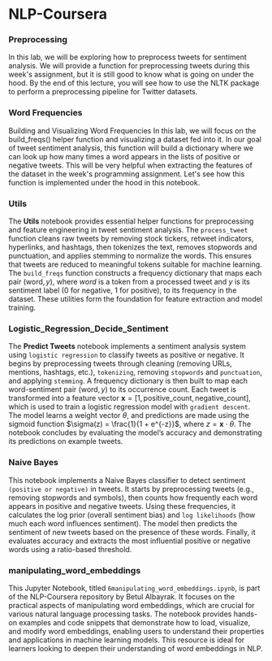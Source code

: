 # NLP-Coursera

### Preprocessing
In this lab, we will be exploring how to preprocess tweets for sentiment analysis. We will provide a function for preprocessing tweets during this week's assignment, but it is still good to know what is going on under the hood. By the end of this lecture, you will see how to use the NLTK package to perform a preprocessing pipeline for Twitter datasets.

### Word Frequencies
Building and Visualizing Word Frequencies
In this lab, we will focus on the build_freqs() helper function and visualizing a dataset fed into it. In our goal of tweet sentiment analysis, this function will build a dictionary where we can look up how many times a word appears in the lists of positive or negative tweets. This will be very helpful when extracting the features of the dataset in the week's programming assignment. Let's see how this function is implemented under the hood in this notebook.

### Utils
The **Utils** notebook provides essential helper functions for preprocessing and feature engineering in tweet sentiment analysis. The `process_tweet` function cleans raw tweets by removing stock tickers, retweet indicators, hyperlinks, and hashtags, then tokenizes the text, removes stopwords and punctuation, and applies stemming to normalize the words. This ensures that tweets are reduced to meaningful tokens suitable for machine learning. The `build_freqs` function constructs a frequency dictionary that maps each pair $(\text{word}, y)$, where *word* is a token from a processed tweet and *y* is its sentiment label (0 for negative, 1 for positive), to its frequency in the dataset. These utilities form the foundation for feature extraction and model training.

### Logistic_Regression_Decide_Sentiment
The **Predict Tweets** notebook implements a sentiment analysis system using `logistic regression` to classify tweets as positive or negative. It begins by preprocessing tweets through cleaning (removing URLs, mentions, hashtags, etc.), `tokenizing`, removing `stopwords` and `punctuation`, and applying `stemming`. A frequency dictionary is then built to map each word-sentiment pair $(\text{word}, y)$ to its occurrence count. Each tweet is transformed into a feature vector $\mathbf{x} = [1, \text{positive\_count}, \text{negative\_count}]$, which is used to train a logistic regression model with `gradient descent`. The model learns a weight vector $\theta$, and predictions are made using the sigmoid function $\sigma(z) = \frac{1}{1 + e^{-z}}$, where $z = \mathbf{x} \cdot \theta$. The notebook concludes by evaluating the model’s accuracy and demonstrating its predictions on example tweets.

### Naive Bayes
This notebook implements a Naive Bayes classifier to detect sentiment `(positive or negative)` in tweets. It starts by preprocessing tweets (e.g., removing stopwords and symbols), then counts how frequently each word appears in positive and negative tweets. Using these frequencies, it calculates the log prior (overall sentiment bias) and `log likelihoods` (how much each word influences sentiment). The model then predicts the sentiment of new tweets based on the presence of these words. Finally, it evaluates accuracy and extracts the most influential positive or negative words using a ratio-based threshold.

### manipulating_word_embeddings
This Jupyter Notebook, titled `6manipulating_word_embeddings.ipynb`, is part of the NLP-Coursera repository by Betul Albayrak. It focuses on the practical aspects of manipulating word embeddings, which are crucial for various natural language processing tasks. The notebook provides hands-on examples and code snippets that demonstrate how to load, visualize, and modify word embeddings, enabling users to understand their properties and applications in machine learning models. This resource is ideal for learners looking to deepen their understanding of word embeddings in NLP.
